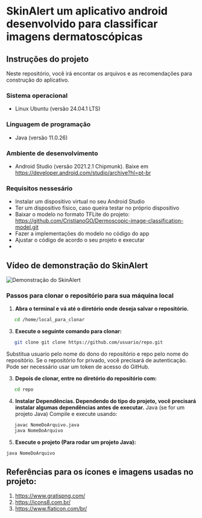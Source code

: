 # SkinAlert um aplicativo android desenvolvido para classificar imagens dermatoscópicas

## Instruções do projeto

Neste repositório, você irá encontar os arquivos e as recomendações para construção do aplicativo.
 
### Sistema operacional

* Linux Ubuntu (versão 24.04.1 LTS)
 
### Linguagem de programação 

* Java (versão 11.0.26)

### Ambiente de desenvolvimento

* Android Studio (versão 2021.2.1 Chipmunk). Baixe em https://developer.android.com/studio/archive?hl=pt-br
   
### Requisitos nessesário

* Instalar um dispositivo virtual no seu Android Studio
* Ter um dispositivo físico, caso queira testar no próprio dispositivo
* Baixar o modelo no formato TFLite do projeto: https://github.com/CristianoGO/Dermoscopic-image-classification-model.git
* Fazer a implementações do modelo no código do app
* Ajustar o código de acordo o seu projeto e executar
* 
## Vídeo de demonstração do SkinAlert

![Demonstração do SkinAlert](https://github.com/CristianoGO/skin-alert-app-classification/blob/main/app/src/main/assets/c123-001_WK5i15m8.gif)

### Passos para clonar o repositório para sua máquina local
1. **Abra o terminal e vá até o diretório onde deseja salvar o repositório.**
``` bash
   cd /home/local_para_clonar
```
3. **Execute o seguinte comando para clonar:**
``` bash
   git clone git clone https://github.com/usuario/repo.git
```
Substitua usuario pelo nome do dono do repositório e repo pelo nome do repositório.
Se o repositório for privado, você precisará de autenticação. Pode ser necessário usar um token de acesso do GitHub.

3. **Depois de clonar, entre no diretório do repositório com:**
``` bash
   cd repo
```
4. **Instalar Dependências. Dependendo do tipo do projeto, você precisará instalar algumas dependências antes de executar.**
Java (se for um projeto Java)
Compile e execute usando:
``` bash
   javac NomeDoArquivo.java
   java NomeDoArquivo
```
5. **Execute o projeto (Para rodar um projeto Java):**
``` bash
java NomeDoArquivo
```
## Referências para os ícones e imagens usadas no projeto:
1. https://www.gratispng.com/
2. https://icons8.com.br/
3. https://www.flaticon.com/br/
